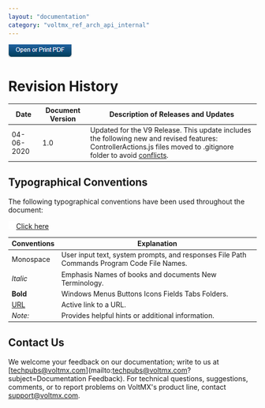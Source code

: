 ```yaml
---
layout: "documentation"
category: "voltmx_ref_arch_api_internal"
---
```

                         

[![](Resources/Images/pdf.png)](http://docs.voltmx.com/9_x_PDFs/iris/voltmx_ref_arch_ap_internali.pdf)

Revision History
================

  
| Date | Document Version | Description of Releases and Updates |
| --- | --- | --- |
| 04-06-2020 | 1.0 | Updated for the V9 Release. This update includes the following new and revised features: ControllerActions.js files moved to .gitignore folder to avoid [conflicts](VoltMX_Reference_Architecture_Features.html#NoteV9). |

Typographical Conventions
-------------------------

The following typographical conventions have been used throughout the document:

[![Closed](../Skins/Default/Stylesheets/Images/transparent.gif)Click here](javascript:void(0);)

  
| Conventions | Explanation |
| --- | --- |
| Monospace | User input text, system prompts, and responses File Path Commands Program Code File Names. |
| _Italic_ | Emphasis Names of books and documents New Terminology. |
| **Bold** | Windows Menus Buttons Icons Fields Tabs Folders. |
| [URL](http://a/) | Active link to a URL. |
| _Note:_ | Provides helpful hints or additional information. |

  

Contact Us
----------

We welcome your feedback on our documentation; write to us at [techpubs@voltmx.com](mailto:techpubs@voltmx.com?subject=Documentation Feedback). For technical questions, suggestions, comments, or to report problems on VoltMX's product line, contact [support@voltmx.com](mailto:support@voltmx.com).
